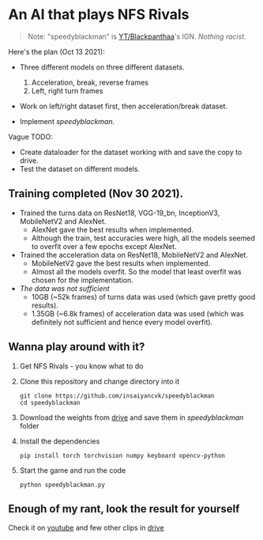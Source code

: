 # An AI that plays NFS Rivals

> Note: "speedyblackman" is [YT/Blackpanthaa](https://www.youtube.com/c/Blackpanthaa)'s IGN. _Nothing racist._

Here's the plan (Oct 13 2021):

- Three different models on three different datasets. 
    1. Acceleration, break, reverse frames
    2. Left, right turn frames

- Work on left/right dataset first, then acceleration/break dataset.
- Implement _speedyblackman_.

Vague TODO:
- Create dataloader for the dataset working with and save the copy to drive.
- Test the dataset on different models.

## Training completed (Nov 30 2021).
- Trained the turns data on ResNet18, VGG-19_bn, InceptionV3, MobileNetV2 and AlexNet.
    - AlexNet gave the best results when implemented.
    - Although the train, test accuracies were high, all the models seemed to overfit over a few epochs except AlexNet.
- Trained the acceleration data on ResNet18, MobileNetV2 and AlexNet.
    - MobileNetV2 gave the best results when implemented.
    - Almost all the models overfit. So the model that least overfit was chosen for the implementation.
- _The data was not sufficient_
    - 10GB (~52k frames) of turns data was used (which gave pretty good results).
    - 1.35GB (~6.8k frames) of acceleration data was used (which was definitely not sufficient and hence every model overfit).

## Wanna play around with it?

1. Get NFS Rivals - you know what to do

2. Clone this repository and change directory into it

    ```
    git clone https://github.com/insaiyancvk/speedyblackman
    cd speedyblackman
    ```

3. Download the weights from [drive](https://drive.google.com/drive/folders/1UVlAe1nAIbpiU_UYJjTBB_ijhvIx5XCA?usp=sharing) and save them in _speedyblackman_ folder

4. Install the dependencies

    `pip install torch torchvision numpy keyboard opencv-python`

5. Start the game and run the code

    `python speedyblackman.py`

## Enough of my rant, look the result for yourself

Check it on [youtube](https://www.youtube.com/watch?v=9AfSzsOr-H8)
and few other clips in [drive](https://drive.google.com/drive/folders/1LGExSxldYSsDBhlyzmlp0RxWw7yP5g11?usp=sharing)
